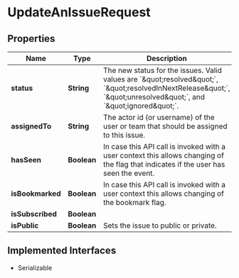 

# UpdateAnIssueRequest


## Properties

| Name | Type | Description | Notes |
|------------ | ------------- | ------------- | -------------|
|**status** | **String** | The new status for the issues. Valid values are &#x60;\&quot;resolved\&quot;&#x60;, &#x60;\&quot;resolvedInNextRelease\&quot;&#x60;, &#x60;\&quot;unresolved\&quot;&#x60;, and &#x60;\&quot;ignored\&quot;&#x60;. |  [optional] |
|**assignedTo** | **String** | The actor id (or username) of the user or team that should be assigned to this issue. |  [optional] |
|**hasSeen** | **Boolean** | In case this API call is invoked with a user context this allows changing of the flag that indicates if the user has seen the event. |  [optional] |
|**isBookmarked** | **Boolean** | In case this API call is invoked with a user context this allows changing of the bookmark flag. |  [optional] |
|**isSubscribed** | **Boolean** |  |  [optional] |
|**isPublic** | **Boolean** | Sets the issue to public or private. |  [optional] |


## Implemented Interfaces

* Serializable


